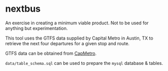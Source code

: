 # nextbus

An exercise in creating a minimum viable product. Not to be used for anything but experimentation.

This tool uses the GTFS data supplied by Capital Metro in Austin, TX to retrieve the next four departures for a given stop and route.

GTFS data can be obtained from [CapMetro](https://data.texas.gov/download/r4v4-vz24/application/zip).

`data/table_schema.sql` can be used to prepare the `mysql` database & tables.
